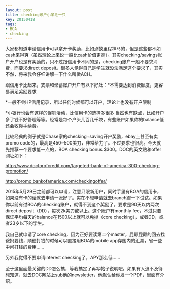 ```yaml
---
layout: post
title: checking账户小羊毛一只
key: 20150418
tags:
- BOA
- checking
---
```


大家都知道申请信用卡可以拿开卡奖励，比如点数里程神马的，但是这些都不如cash来得爽（虽然理论上来说一般比cash价值更高）。其实checking/savings账户开户也是有奖励的，只不过跟信用卡不同的是，checking账户一般不要求消费，而要求direct deposit。很多人觉得自己是学生就没法满足这个要求了，其实不然，将来我会仔细讲解一下什么叫做ACH。

跟信用卡比起来，支票和储蓄账户开户有以下好处：*不需要达到消费额度，更容易满足奖励要求

	
*一般不会HP信用记录，所以任何时候都可以开户，理论上也没有开户限制

	
*小银行也会有这样的促销活动，比信用卡的选择多很多
当然也有缺点，比如开户多了钱不好管理等等。经常是每个户头几百几千块，有些账户如果你的balance低还会收你手续费。

比较经典的例子就是Chase家的checking+saving开户奖励，ebay上甚至有卖promo code的，最高是450~500美刀，非常给力了。不过要求也很高。今天就先推荐一个要求低一点的，BOA checking bonus $300。DOC的英文贴和offer网址如下：

http://www.doctorofcredit.com/targeted-bank-of-america-300-checking-promotion/

http://promo.bankofamerica.com/checkingoffer/

2015年5月29日之前都可以申请，注意只限新用户，同时手里有BOA的信用卡，如果没有卡的话就去申请一张好了。实在不想申请就去branch蹭一下试试。如果你以前有过BOA的checking账户，就得不到这个奖励了。要求是90天以内两次direct deposit（DD），每次2k美刀或以上。这个账户有monthly fee，不过只要保证平均每天的balance在1500以上就可以免掉（core checking），或者DD，或者23岁以下的学生。

我自己就申请了core checking，因为正好要读第二个master，屁颠屁颠的回去找爸妈要钱，顺便打钱的时候可以直接用BOA的mobile app存国内的汇票，省一些中间打钱的费用……

另外我觉得不要申请interest checking了，APY那么低……

至于这里面最关键的DD怎么搞，等我搞定了再写帖子说明吧。如果有人迫不及待想知道，就去DOC网站上sub他的newsletter，他默认给你发一个PDF，里面有介绍。